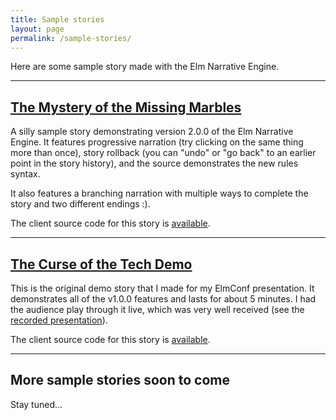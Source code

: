 ```yaml
---
title: Sample stories
layout: page
permalink: /sample-stories/
---
```


Here are some sample story made with the Elm Narrative Engine.

---

## [The Mystery of the Missing Marbles](mystery-of-the-missing-marbles/)

A silly sample story demonstrating version 2.0.0 of the Elm Narrative Engine.  It features progressive narration (try clicking on the same thing more than once), story rollback (you can "undo" or "go back" to an earlier point in the story history), and the source demonstrates the new rules syntax.

It also features a branching narration with multiple ways to complete the story and two different endings :).

The client source code for this story is [available](https://github.com/jschomay/elm-interactive-story-starter/tree/2.0.0/src).

---

## [The Curse of the Tech Demo](curse-of-the-tech-demo/)

This is the original demo story that I made for my ElmConf presentation.  It demonstrates all of the v1.0.0 features and lasts for about 5 minutes.  I had the audience play through it live, which was very well received (see the [recorded presentation](http://youtube.com/watch?v=t8RSxzpw1Yw)).

The client source code for this story is [available](https://github.com/jschomay/elm-interactive-story-starter/tree/1.0.0/src).

---

## More sample stories soon to come

Stay tuned...
